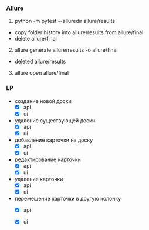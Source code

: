 ### Allure
1. python -m pytest --alluredir allure/results
- copy folder history into allure/results from allure/final
- delete allure/final
2. allure generate allure/results -o allure/final
- deleted allure/results
3. allure open allure/final

### LP
- создание новой доски
  - [x] api
  - [x] ui
- удаление существующей доски
  - [x] api
  - [x] ui
- добавление карточки на доску
  - [x] api
  - [x] ui
- редактирование карточки
  - [x] api
  - [x] ui
- удаление карточки
  - [x] api
  - [x] ui
- перемещение карточки в другую колонку
  - [x] api
  - [x] ui

